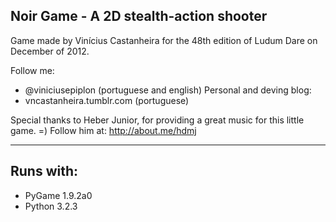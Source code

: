 ﻿Noir Game - A 2D stealth-action shooter
--------

Game made by Vinícius Castanheira for
the 48th edition of Ludum Dare on December of 2012.

Follow me:
- @viniciusepiplon (portuguese and english)
Personal and deving blog:
- vncastanheira.tumblr.com (portuguese)

Special thanks to Heber Junior, for providing 
a great music for this little game. =)
Follow him at: http://about.me/hdmj

--------
Runs with:
--------
- PyGame 1.9.2a0
- Python 3.2.3